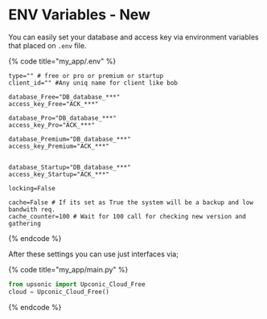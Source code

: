 # ENV Variables - New

You can easily set your database and access key via environment variables that placed on `.env` file.

{% code title="my_app/.env" %}
```
type="" # free or pro or premium or startup
client_id="" #Any uniq name for client like bob

database_Free="DB_database_***"
access_key_Free="ACK_***"

database_Pro="DB_database_***"
access_key_Pro="ACK_***"

database_Premium="DB_database_***"
access_key_Premium="ACK_***"


database_Startup="DB_database_***"
access_key_Startup="ACK_***"

locking=False

cache=False # If its set as True the system will be a backup and low bandwith req.
cache_counter=100 # Wait for 100 call for checking new version and gathering

```
{% endcode %}



After these settings you can use just interfaces via;

{% code title="my_app/main.py" %}
```python
from upsonic import Upconic_Cloud_Free
cloud = Upconic_Cloud_Free()
```
{% endcode %}
